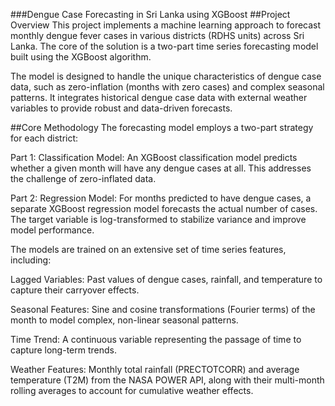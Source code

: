 ###Dengue Case Forecasting in Sri Lanka using XGBoost
##Project Overview
This project implements a machine learning approach to forecast monthly dengue fever cases in various districts (RDHS units) across Sri Lanka. The core of the solution is a two-part time series forecasting model built using the XGBoost algorithm.

The model is designed to handle the unique characteristics of dengue case data, such as zero-inflation (months with zero cases) and complex seasonal patterns. It integrates historical dengue case data with external weather variables to provide robust and data-driven forecasts.

##Core Methodology
The forecasting model employs a two-part strategy for each district:

Part 1: Classification Model: An XGBoost classification model predicts whether a given month will have any dengue cases at all. This addresses the challenge of zero-inflated data.

Part 2: Regression Model: For months predicted to have dengue cases, a separate XGBoost regression model forecasts the actual number of cases. The target variable is log-transformed to stabilize variance and improve model performance.

The models are trained on an extensive set of time series features, including:

Lagged Variables: Past values of dengue cases, rainfall, and temperature to capture their carryover effects.

Seasonal Features: Sine and cosine transformations (Fourier terms) of the month to model complex, non-linear seasonal patterns.

Time Trend: A continuous variable representing the passage of time to capture long-term trends.

Weather Features: Monthly total rainfall (PRECTOTCORR) and average temperature (T2M) from the NASA POWER API, along with their multi-month rolling averages to account for cumulative weather effects.
